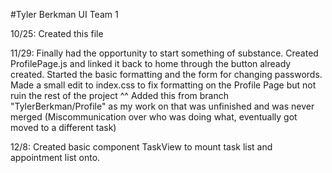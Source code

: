 #Tyler Berkman UI Team 1

10/25: Created this file

11/29: Finally had the opportunity to start something of substance. Created ProfilePage.js and linked it back to home through the button already created. Started the basic formatting and the form for changing passwords. Made a small edit to index.css to fix formatting on the Profile Page but not ruin the rest of the project
^^
Added this from branch "TylerBerkman/Profile" as my work on that was unfinished and was never merged (Miscommunication over who was doing what, eventually got moved to a different task)

12/8: Created basic component TaskView to mount task list and appointment list onto.
